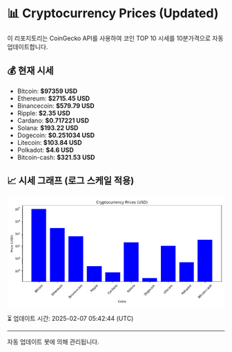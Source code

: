 
# 📊 Cryptocurrency Prices (Updated)

이 리포지토리는 CoinGecko API를 사용하여 코인 TOP 10 시세를 10분가격으로 자동 업데이트합니다.

## 💰 현재 시세
- Bitcoin: **$97359 USD**
- Ethereum: **$2715.45 USD**
- Binancecoin: **$579.79 USD**
- Ripple: **$2.35 USD**
- Cardano: **$0.717221 USD**
- Solana: **$193.22 USD**
- Dogecoin: **$0.251034 USD**
- Litecoin: **$103.84 USD**
- Polkadot: **$4.6 USD**
- Bitcoin-cash: **$321.53 USD**

## 📈 시세 그래프 (로그 스케일 적용)
![Crypto Prices](crypto_prices.png)

⏳ 업데이트 시간: 2025-02-07 05:42:44 (UTC)

---
자동 업데이트 봇에 의해 관리됩니다.
